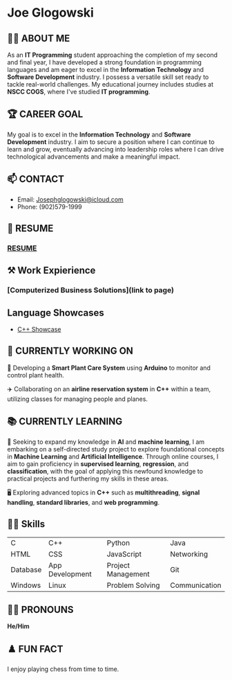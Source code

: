 # Joe Glogowski

<!-- 
<div align="center">
  <span>🎓 Student: IT Programming</span> <br>
  <span>📅 Year: Second</span> <br>
  <span>💻 Skills: C, C++, C#, Java, Python, HTML, CSS, JavaScript, Git, Networking, Problem Solving, Web Development, WordPress</span> <br>
  <span>🛠️ Experience: Computerized Business Solutions</span> <br>
  <span>🎓 Education: NSCC COGS</span>
</div>

-->

## 👨‍💻 ABOUT ME

As an **IT Programming** student approaching the completion of my second and final year, I have developed a strong foundation in programming languages and am eager to excel in the **Information Technology** and **Software Development** industry. I possess a versatile skill set ready to tackle real-world challenges. My educational journey includes studies at **NSCC COGS**, where I've studied **IT programming**. 

## 🏆 CAREER GOAL
My goal is to excel in the **Information Technology** and **Software Development** industry. I aim to secure a position where I can continue to learn and grow, eventually advancing into leadership roles where I can drive technological advancements and make a meaningful impact.

## 📫 CONTACT
- Email: Josephglogowski@icloud.com
- Phone: (902)579-1999

## 📜 RESUME
### [RESUME](https://github.com/JGlogowski1/Resume/blob/main/ResumeJG.pdf)

## ⚒ Work Expierience
### [Computerized Business Solutions](link to page)

## Language Showcases
- [C++ Showcase](https://github.com/JGlogowski1/Cpp)
<!-- 
- [C Showcase](link_to_C_showcase)
- [C# Showcase](link_to_C#_showcase)
- [Java Showcase](link_to_Java_showcase)
- [Python Showcase](link_to_Python_showcase)
- [HTML Showcase](link_to_HTML_showcase)
- [CSS Showcase](link_to_CSS_showcase)
- [JavaScript Showcase](link_to_JavaScript_showcase)
-->

## 🔭 CURRENTLY WORKING ON
🌱 Developing a **Smart Plant Care System** using **Arduino** to monitor and control plant health.

✈️ Collaborating on an **airline reservation system** in **C++** within a team, utilizing classes for managing people and planes.

## 📚 CURRENTLY LEARNING
🤖 Seeking to expand my knowledge in **AI** and **machine learning**, I am embarking on a self-directed study project to explore foundational concepts in **Machine Learning** and **Artificial Intelligence**. Through online courses, I aim to gain proficiency in **supervised learning**, **regression**, and **classification**, with the goal of applying this newfound knowledge to practical projects and furthering my skills in these areas.

🖥️ Exploring advanced topics in **C++** such as **multithreading**, **signal handling**, **standard libraries**, and **web programming**.

## 🤹‍♂️ Skills

|                   |                   |                   |                   |
|-------------------|-------------------|-------------------|-------------------|
| C                 | C++               | Python            | Java              |
| HTML              | CSS               | JavaScript        | Networking        |
| Database          | App Development   | Project Management| Git               |
| Windows           | Linux             | Problem Solving   | Communication     |


## 👨‍💼 PRONOUNS
**He/Him**

## ♟️ FUN FACT
I enjoy playing chess from time to time.

